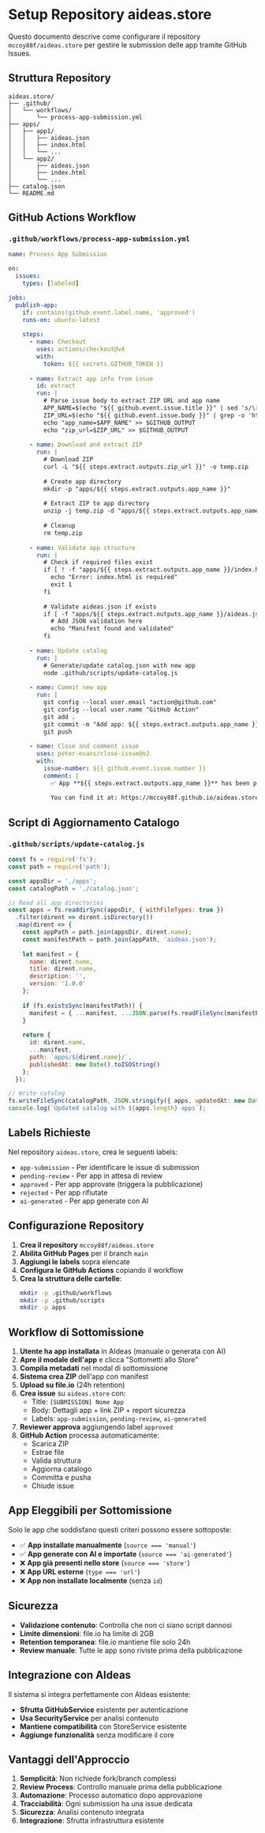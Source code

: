 # Setup Repository aideas.store

Questo documento descrive come configurare il repository `mccoy88f/aideas.store` per gestire le submission delle app tramite GitHub Issues.

## Struttura Repository

```
aideas.store/
├── .github/
│   └── workflows/
│       └── process-app-submission.yml
├── apps/
│   ├── app1/
│   │   ├── aideas.json
│   │   ├── index.html
│   │   └── ...
│   └── app2/
│       ├── aideas.json
│       ├── index.html
│       └── ...
├── catalog.json
└── README.md
```

## GitHub Actions Workflow

### `.github/workflows/process-app-submission.yml`

```yaml
name: Process App Submission

on:
  issues:
    types: [labeled]

jobs:
  publish-app:
    if: contains(github.event.label.name, 'approved')
    runs-on: ubuntu-latest
    
    steps:
      - name: Checkout
        uses: actions/checkout@v4
        with:
          token: ${{ secrets.GITHUB_TOKEN }}
      
      - name: Extract app info from issue
        id: extract
        run: |
          # Parse issue body to extract ZIP URL and app name
          APP_NAME=$(echo "${{ github.event.issue.title }}" | sed 's/\[SUBMISSION\] //' | tr '[:upper:]' '[:lower:]' | tr ' ' '-')
          ZIP_URL=$(echo "${{ github.event.issue.body }}" | grep -o 'https://file.io/[^[:space:]]*')
          echo "app_name=$APP_NAME" >> $GITHUB_OUTPUT
          echo "zip_url=$ZIP_URL" >> $GITHUB_OUTPUT
      
      - name: Download and extract ZIP
        run: |
          # Download ZIP
          curl -L "${{ steps.extract.outputs.zip_url }}" -o temp.zip
          
          # Create app directory
          mkdir -p "apps/${{ steps.extract.outputs.app_name }}"
          
          # Extract ZIP to app directory
          unzip -j temp.zip -d "apps/${{ steps.extract.outputs.app_name }}/"
          
          # Cleanup
          rm temp.zip
      
      - name: Validate app structure
        run: |
          # Check if required files exist
          if [ ! -f "apps/${{ steps.extract.outputs.app_name }}/index.html" ]; then
            echo "Error: index.html is required"
            exit 1
          fi
          
          # Validate aideas.json if exists
          if [ -f "apps/${{ steps.extract.outputs.app_name }}/aideas.json" ]; then
            # Add JSON validation here
            echo "Manifest found and validated"
          fi
      
      - name: Update catalog
        run: |
          # Generate/update catalog.json with new app
          node .github/scripts/update-catalog.js
      
      - name: Commit new app
        run: |
          git config --local user.email "action@github.com"
          git config --local user.name "GitHub Action"
          git add .
          git commit -m "Add app: ${{ steps.extract.outputs.app_name }}"
          git push
      
      - name: Close and comment issue
        uses: peter-evans/close-issue@v2
        with:
          issue-number: ${{ github.event.issue.number }}
          comment: |
            ✅ App **${{ steps.extract.outputs.app_name }}** has been published!
            
            You can find it at: https://mccoy88f.github.io/aideas.store/apps/${{ steps.extract.outputs.app_name }}/
```

## Script di Aggiornamento Catalogo

### `.github/scripts/update-catalog.js`

```javascript
const fs = require('fs');
const path = require('path');

const appsDir = './apps';
const catalogPath = './catalog.json';

// Read all app directories
const apps = fs.readdirSync(appsDir, { withFileTypes: true })
  .filter(dirent => dirent.isDirectory())
  .map(dirent => {
    const appPath = path.join(appsDir, dirent.name);
    const manifestPath = path.join(appPath, 'aideas.json');
    
    let manifest = {
      name: dirent.name,
      title: dirent.name,
      description: '',
      version: '1.0.0'
    };
    
    if (fs.existsSync(manifestPath)) {
      manifest = { ...manifest, ...JSON.parse(fs.readFileSync(manifestPath, 'utf8')) };
    }
    
    return {
      id: dirent.name,
      ...manifest,
      path: `apps/${dirent.name}/`,
      publishedAt: new Date().toISOString()
    };
  });

// Write catalog
fs.writeFileSync(catalogPath, JSON.stringify({ apps, updatedAt: new Date().toISOString() }, null, 2));
console.log(`Updated catalog with ${apps.length} apps`);
```

## Labels Richieste

Nel repository `aideas.store`, crea le seguenti labels:

- `app-submission` - Per identificare le issue di submission
- `pending-review` - Per app in attesa di review
- `approved` - Per app approvate (triggera la pubblicazione)
- `rejected` - Per app rifiutate
- `ai-generated` - Per app generate con AI

## Configurazione Repository

1. **Crea il repository** `mccoy88f/aideas.store`
2. **Abilita GitHub Pages** per il branch `main`
3. **Aggiungi le labels** sopra elencate
4. **Configura le GitHub Actions** copiando il workflow
5. **Crea la struttura delle cartelle**:
   ```bash
   mkdir -p .github/workflows
   mkdir -p .github/scripts
   mkdir -p apps
   ```

## Workflow di Sottomissione

1. **Utente ha app installata** in AIdeas (manuale o generata con AI)
2. **Apre il modale dell'app** e clicca "Sottometti allo Store"
3. **Compila metadati** nel modal di sottomissione
4. **Sistema crea ZIP** dell'app con manifest
5. **Upload su file.io** (24h retention)
6. **Crea issue** su `aideas.store` con:
   - Title: `[SUBMISSION] Nome App`
   - Body: Dettagli app + link ZIP + report sicurezza
   - Labels: `app-submission`, `pending-review`, `ai-generated`
7. **Reviewer approva** aggiungendo label `approved`
8. **GitHub Action** processa automaticamente:
   - Scarica ZIP
   - Estrae file
   - Valida struttura
   - Aggiorna catalogo
   - Committa e pusha
   - Chiude issue

## App Eleggibili per Sottomissione

Solo le app che soddisfano questi criteri possono essere sottoposte:

- ✅ **App installate manualmente** (`source === 'manual'`)
- ✅ **App generate con AI e importate** (`source === 'ai-generated'`)
- ❌ **App già presenti nello store** (`source === 'store'`)
- ❌ **App URL esterne** (`type === 'url'`)
- ❌ **App non installate localmente** (senza `id`)

## Sicurezza

- **Validazione contenuto**: Controlla che non ci siano script dannosi
- **Limite dimensioni**: file.io ha limite di 2GB
- **Retention temporanea**: file.io mantiene file solo 24h
- **Review manuale**: Tutte le app sono riviste prima della pubblicazione

## Integrazione con AIdeas

Il sistema si integra perfettamente con AIdeas esistente:

- **Sfrutta GitHubService** esistente per autenticazione
- **Usa SecurityService** per analisi contenuto
- **Mantiene compatibilità** con StoreService esistente
- **Aggiunge funzionalità** senza modificare il core

## Vantaggi dell'Approccio

1. **Semplicità**: Non richiede fork/branch complessi
2. **Review Process**: Controllo manuale prima della pubblicazione
3. **Automazione**: Processo automatico dopo approvazione
4. **Tracciabilità**: Ogni submission ha una issue dedicata
5. **Sicurezza**: Analisi contenuto integrata
6. **Integrazione**: Sfrutta infrastruttura esistente 